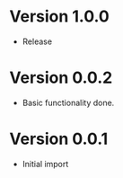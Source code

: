 # Version 1.0.0

* Release


# Version 0.0.2

* Basic functionality done.


# Version 0.0.1

* Initial import

